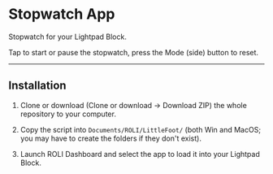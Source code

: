 # Stopwatch App

Stopwatch for your Lightpad Block.

Tap to start or pause the stopwatch, press the Mode (side) button to reset.

---

## Installation

1. Clone or download (Clone or download -> Download ZIP) the whole repository to your computer.

2. Copy the script into `Documents/ROLI/LittleFoot/` (both Win and MacOS; you may have to create the folders if they don't exist).

3. Launch ROLI Dashboard and select the app to load it into your Lightpad Block.
